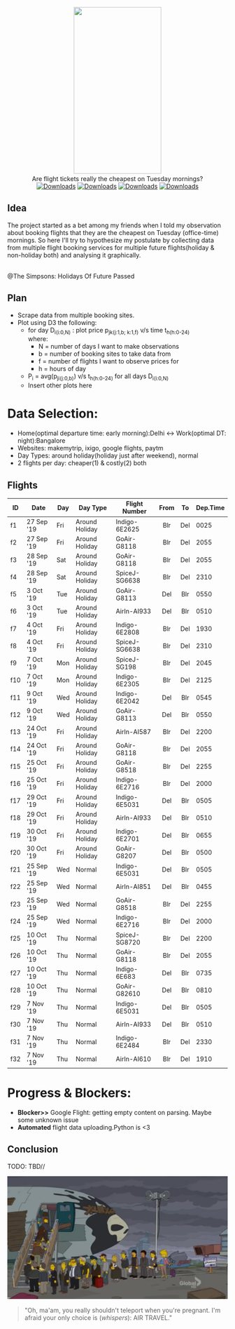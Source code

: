 <p align="center">

<img src="https://vignette.wikia.nocookie.net/gravityfalls/images/8/83/Soos_appearance.png/revision/latest?cb=20150915080601" data-canonical-src="soos" width="200" height="380" />
<br>
Are flight tickets really the cheapest on Tuesday mornings?<br>
<a href="https://github.com/aayush4vedi/Aeroplot"><img src="https://img.shields.io/badge/version-0.1-f39f37" alt="Downloads"></a>
<a href="https://github.com/aayush4vedi/Aeroplot"><img src="https://img.shields.io/badge/Made With-python-1abc9c" alt="Downloads"></a>
<a href="https://github.com/aayush4vedi/Aeroplot"><img src="https://img.shields.io/badge/Made With-D3.js-yellow" alt="Downloads"></a>
<a href="https://github.com/aayush4vedi/Aeroplot"><img src="https://img.shields.io/badge/Made With-<3-red" alt="Downloads"></a>
</p>


## Idea
The project started as a bet among my friends when I told my observation about booking flights that they are the cheapest on Tuesday (office-time) mornings. So here I'll try to hypothesize my postulate by collecting data from multiple flight booking services for multiple future flights(holiday & non-holiday both) and analysing it graphically.

<br>
@The Simpsons: Holidays Of Future Passed

## Plan
* Scrape data from multiple booking sites.
* Plot using D3 the following:
    * for day D<sub>i(i:0,N)</sub> :  plot price p<sub>jk(j:1,b; k:1,f)</sub> v/s time t<sub>h(h:0-24)</sub>
        <br>where: 
        * N = number of days I want to make observations
        * b = number of booking sites to take data from
        * f = number of flights I want to observe prices for
        * h = hours of day
    * P<sub>i</sub> = avg(p<sub>ji(j:0,b)</sub>) v/s t<sub>h(h:0-24)</sub> for all days D<sub>i(i:0,N)</sub>
    * Insert other plots here

# Data Selection:
* Home(optimal departure time: early morning):Delhi <-> Work(optimal DT: night):Bangalore
* Websites: makemytrip, ixigo, google flights, paytm
* Day Types: around holiday(holiday just after weekend), normal
* 2 flights per day: cheaper(1) & costly(2) both

## Flights

| ID  | Date       |  Day  |   Day Type      | Flight Number |  From  |   To   |Dep.Time| 
|---- | -----      |  ---- |---------------  | --------------| :----: | :----: | ------ |
| f1  | 27 Sep '19 |  Fri  | Around Holiday  | Indigo-6E2625 |  Blr   |   Del  | 0025   |
| f2  | 27 Sep '19 |  Fri  | Around Holiday  | GoAir-G8118   |  Blr   |   Del  | 2055   |
| f3  | 28 Sep '19 |  Sat  | Around Holiday  | GoAir-G8118   |  Blr   |   Del  | 2055   |
| f4  | 28 Sep '19 |  Sat  | Around Holiday  | SpiceJ-SG6638 |  Blr   |   Del  | 2310   |
| f5  | 3 Oct '19  |  Tue  | Around Holiday  | GoAir-G8113   |  Del   |   Blr  | 0550   |
| f6  | 3 Oct '19  |  Tue  | Around Holiday  | AirIn-AI933   |  Del   |   Blr  | 0510   |
| f7  | 4 Oct '19  |  Fri  | Around Holiday  | Indigo-6E2808 |  Blr   |   Del  | 1930   |
| f8  | 4 Oct '19  |  Fri  | Around Holiday  | SpiceJ-SG6638 |  Blr   |   Del  | 2310   |
| f9  | 7 Oct '19  |  Mon  | Around Holiday  | SpiceJ-SG198  |  Blr   |   Del  | 2045   |
| f10 | 7 Oct '19  |  Mon  | Around Holiday  | Indigo-6E2305 |  Blr   |   Del  | 2125   |
| f11 | 9 Oct '19  |  Wed  | Around Holiday  | Indigo-6E2042 |  Del   |   Blr  | 0545   |
| f12 | 9 Oct '19  |  Wed  | Around Holiday  | GoAir-G8113   |  Del   |   Blr  | 0550   |
| f13 | 24 Oct '19 |  Fri  | Around Holiday  | AirIn-AI587   |  Blr   |   Del  | 2200   |
| f14 | 24 Oct '19 |  Fri  | Around Holiday  | GoAir-G8118   |  Blr   |   Del  | 2055   |
| f15 | 25 Oct '19 |  Fri  | Around Holiday  | GoAir-G8518   |  Blr   |   Del  | 2255   |
| f16 | 25 Oct '19 |  Fri  | Around Holiday  | Indigo-6E2716 |  Blr   |   Del  | 2000   |
| f17 | 29 Oct '19 |  Fri  | Around Holiday  | Indigo-6E5031 |  Del   |   Blr  | 0505   |
| f18 | 29 Oct '19 |  Fri  | Around Holiday  | AirIn-AI933   |  Del   |   Blr  | 0510   |
| f19 | 30 Oct '19 |  Fri  | Around Holiday  | Indigo-6E2701 |  Del   |   Blr  | 0655   |
| f20 | 30 Oct '19 |  Fri  | Around Holiday  | GoAir-G8207   |  Del   |   Blr  | 0500   |
| f21 | 25 Sep '19 |  Wed  |     Normal      | Indigo-6E5031 |  Del   |   Blr  | 0505   |
| f22 | 25 Sep '19 |  Wed  |     Normal      | AirIn-AI851   |  Del   |   Blr  | 0455   |
| f23 | 25 Sep '19 |  Wed  |     Normal      | GoAir-G8518   |  Blr   |   Del  | 2255   |
| f24 | 25 Sep '19 |  Wed  |     Normal      | Indigo-6E2716 |  Blr   |   Del  | 2000   |
| f25 | 10 Oct '19 |  Thu  |     Normal      | SpiceJ-SG8720 |  Blr   |   Del  | 2200   |
| f26 | 10 Oct '19 |  Thu  |     Normal      | GoAir-G8118   |  Blr   |   Del  | 2055   |
| f27 | 10 Oct '19 |  Thu  |     Normal      | Indigo-6E683  |  Del   |   Blr  | 0735   |
| f28 | 10 Oct '19 |  Thu  |     Normal      | GoAir-G82610  |  Del   |   Blr  | 0810   |
| f29 | 7 Nov '19  |  Thu  |     Normal      | Indigo-6E5031 |  Del   |   Blr  | 0505   |
| f30 | 7 Nov '19  |  Thu  |     Normal      | AirIn-AI933   |  Del   |   Blr  | 0510   |
| f31 | 7 Nov '19  |  Thu  |     Normal      | Indigo-6E2484 |  Blr   |   Del  | 2330   |
| f32 | 7 Nov '19  |  Thu  |     Normal      | AirIn-AI610   |  Blr   |   Del  | 1910   |

# Progress & Blockers:
* **Blocker>>** Google Flight: getting empty content on parsing. Maybe some unknown issue
* **Automated** flight data uploading.Python is <3


## Conclusion
TODO: TBD//
 

![picture alt](./media/future-plane.png)
> "Oh, ma'am, you really shouldn't teleport when you're pregnant. I'm afraid your only choice is (*whispers*): AIR TRAVEL." 










